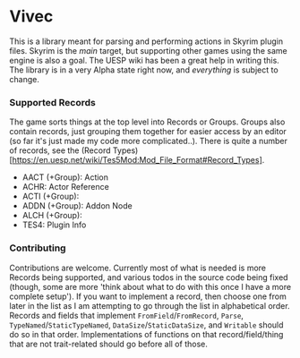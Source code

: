 # Vivec

This is a library meant for parsing and performing actions in Skyrim plugin files. Skyrim is the _main_ target, but supporting other games using the same engine is also a goal.
The UESP wiki has been a great help in writing this.
The library is in a very Alpha state right now, and _everything_ is subject to change.

### Supported Records

The game sorts things at the top level into Records or Groups. Groups also contain records, just grouping them together for easier access by an editor (so far it's just made my code more complicated..).
There is quite a number of records, see the (Record Types)[https://en.uesp.net/wiki/Tes5Mod:Mod_File_Format#Record_Types].

- AACT (+Group): Action
- ACHR: Actor Reference
- ACTI (+Group):
- ADDN (+Group): Addon Node
- ALCH (+Group):
- TES4: Plugin Info

### Contributing

Contributions are welcome. Currently most of what is needed is more Records being supported, and various todos in the source code being fixed (though, some are more 'think about what to do with this once I have a more complete setup').
If you want to implement a record, then choose one from later in the list as I am attempting to go through the list in alphabetical order.
Records and fields that implement `FromField`/`FromRecord`, `Parse`, `TypeNamed`/`StaticTypeNamed`, `DataSize`/`StaticDataSize`, and `Writable` should do so in that order. Implementations of functions on that record/field/thing that are not trait-related should go before all of those.
